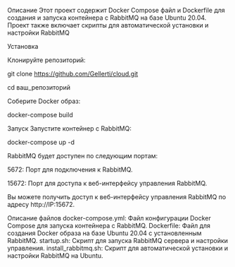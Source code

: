 Описание
Этот проект содержит Docker Compose файл и Dockerfile для создания и запуска контейнера с RabbitMQ на базе Ubuntu 20.04. Проект также включает скрипты для автоматической установки и настройки RabbitMQ

Установка

Клонируйте репозиторий:

git clone https://github.com/Gellerti/cloud.git

cd ваш_репозиторий

Соберите Docker образ:

docker-compose build

Запуск
Запустите контейнер с RabbitMQ:

docker-compose up -d

RabbitMQ будет доступен по следующим портам:

5672: Порт для подключения к RabbitMQ.

15672: Порт для доступа к веб-интерфейсу управления RabbitMQ.

Вы можете получить доступ к веб-интерфейсу управления RabbitMQ по адресу http://IP:15672.



Описание файлов
docker-compose.yml: Файл конфигурации Docker Compose для запуска контейнера с RabbitMQ.
Dockerfile: Файл для создания Docker образа на базе Ubuntu 20.04 с установленным RabbitMQ.
startup.sh: Скрипт для запуска RabbitMQ сервера и настройки управления.
install_rabbitmq.sh: Скрипт для автоматической установки и настройки RabbitMQ на Ubuntu.

